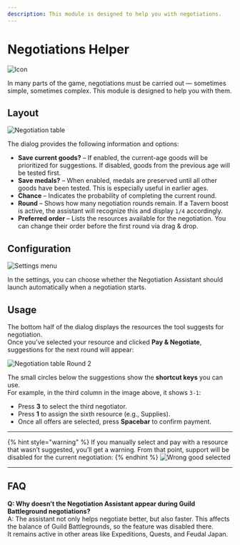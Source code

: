 ```yaml
--- 
description: This module is designed to help you with negotiations.
--- 
```


# Negotiations Helper

![Icon](https://github.com/user-attachments/assets/354c3435-c642-4323-b9e6-2b6198d022b8)

In many parts of the game, negotiations must be carried out — sometimes simple, sometimes complex. This module is designed to help you with them.

## Layout

![Negotiation table](https://github.com/user-attachments/assets/d9e5dc89-6766-419f-8aa3-8ee0e6f3bf2a)

The dialog provides the following information and options:

- **Save current goods?** – If enabled, the current-age goods will be prioritized for suggestions. If disabled, goods from the previous age will be tested first.
- **Save medals?** – When enabled, medals are preserved until all other goods have been tested. This is especially useful in earlier ages.
- **Chance** – Indicates the probability of completing the current round.
- **Round** – Shows how many negotiation rounds remain. If a Tavern boost is active, the assistant will recognize this and display `1/4` accordingly.
- **Preferred order** – Lists the resources available for the negotiation. You can change their order before the first round via drag & drop.

## Configuration

![Settings menu](https://github.com/user-attachments/assets/3dab2717-9b75-43ba-9545-3e70950ce794)

In the settings, you can choose whether the Negotiation Assistant should launch automatically when a negotiation starts.

## Usage

The bottom half of the dialog displays the resources the tool suggests for negotiation.  
Once you’ve selected your resource and clicked **Pay & Negotiate**, suggestions for the next round will appear:

![Negotiation table Round 2](https://github.com/user-attachments/assets/899482c2-f039-4286-9a4b-6bb1dc202311)

The small circles below the suggestions show the **shortcut keys** you can use.  
For example, in the third column in the image above, it shows `3-1`:
- Press **3** to select the third negotiator.
- Press **1** to assign the sixth resource (e.g., Supplies).
- Once all offers are selected, press **Spacebar** to confirm payment.

---
{% hint style="warning" %}
If you manually select and pay with a resource that wasn’t suggested, you’ll get a warning. From that point, support will be disabled for the current negotiation:
{% endhint %}
![Wrong good selected](https://github.com/user-attachments/assets/632ced5f-1c10-49fb-93e6-a06129f8054f)

---

## FAQ

**Q: Why doesn’t the Negotiation Assistant appear during Guild Battleground negotiations?**  
A: The assistant not only helps negotiate better, but also faster. This affects the balance of Guild Battlegrounds, so the feature was disabled there.  
It remains active in other areas like Expeditions, Quests, and Feudal Japan.
